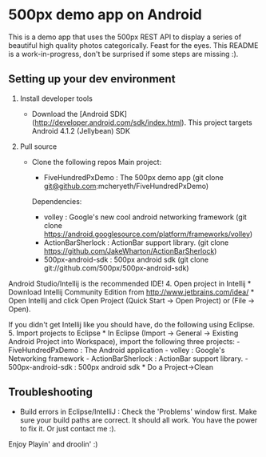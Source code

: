 # 500px demo app on Android


This is a demo app that uses the 500px REST API to display a series of beautiful high quality photos categorically. Feast for the eyes.
This README is a work-in-progress, don't be surprised if some steps are missing :).

## Setting up your dev environment

1. Install developer tools
	* Download the [Android SDK] (http://developer.android.com/sdk/index.html). This project targets Android 4.1.2 (Jellybean) SDK

2. Pull source
	* Clone the following repos
		Main project:
		- FiveHundredPxDemo : The 500px demo app (git clone git@github.com:mcheryeth/FiveHundredPxDemo)  
		
		Dependencies:
		- volley : Google's new cool android networking framework (git clone https://android.googlesource.com/platform/frameworks/volley)
		- ActionBarSherlock : ActionBar support library. (git clone https://github.com/JakeWharton/ActionBarSherlock)
		- 500px-android-sdk : 500px android sdk (git clone git://github.com/500px/500px-android-sdk)

Android Studio/Intellij is the recommended IDE!
4. Open project in Intellij
	* Download Intellij Community Edition from http://www.jetbrains.com/idea/
	* Open Intellij and click Open Project (Quick Start -> Open Project) or (File -> Open).
	 
If you didn't get Intellij like you should have, do the following using Eclipse.
5. Import projects to Eclipse
	* In Eclipse (Import -> General -> Existing Android Project into Workspace), import the following three projects:
		- FiveHundredPxDemo : The Android application
		- volley : Google's Networking framework
		- ActionBarSherlock : ActionBar support library.
		- 500px-android-sdk : 500px android sdk
	* Do a Project->Clean
		
## Troubleshooting

* Build errors in Eclipse/IntelliJ : Check the 'Problems' window first. Make sure your build paths are correct. It should all work. You have the power to fix it.
Or just contact me :).

Enjoy Playin' and droolin' :)

